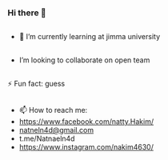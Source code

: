 ### Hi there 👋
##
- 🌱 I’m currently learning at jimma university
##
-    I’m looking to collaborate on open team 
##
⚡ Fun fact:
    guess 
##
- 📫 How to reach me:
- https://www.facebook.com/natty.Hakim/
- natneln4d@gmail.com
- t.me/Natnaeln4d
- https://www.instagram.com/nakim4630/
<!--
**natnaeln4d/natnaeln4d** is a ✨ _special_ ✨ repository because its `README.md` (this file) appears on your GitHub profile.

Here are some ideas to get you started:

- 🔭 I’m currently working on 

- 👯 I’m looking to collaborate on open team 
- 🤔 I’m looking for help with ...
- 💬 Ask me about ...
- 📫 How to reach me: ...
- 😄 Pronouns: ...
- ⚡ Fun fact: ...
-->

